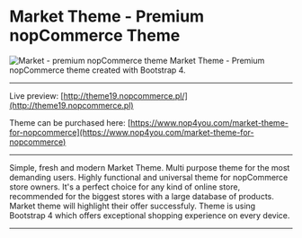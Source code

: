 # Market Theme - Premium nopCommerce Theme #
![Market - premium nopCommerce theme](http://docs.nop4you.com/Content/Images/uploaded/markettheme/MarketTheme.png)
Market Theme - Premium nopCommerce theme created with Bootstrap 4. 

---

Live preview: [http://theme19.nopcommerce.pl/](http://theme19.nopcommerce.pl)

Theme can be purchased here: [https://www.nop4you.com/market-theme-for-nopcommerce](https://www.nop4you.com/market-theme-for-nopcommerce)

---

Simple, fresh and modern Market Theme. Multi purpose theme for the most demanding users. Highly functional and universal theme for nopCommerce store owners. It's a perfect choice for any kind of online store, recommended for the biggest stores with a large database of products. Market theme will highlight their offer successfuly. Theme is using Bootstrap 4 which offers exceptional shopping experience on every device.

---

